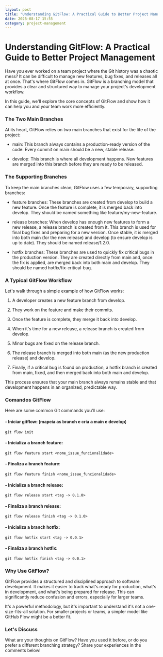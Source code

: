 ```yaml
---
layout: post
title: "Understanding GitFlow: A Practical Guide to Better Project Management"
date: 2025-08-17 15:55
category: project-management
---
```


# Understanding GitFlow: A Practical Guide to Better Project Management
Have you ever worked on a team project where the Git history was a chaotic mess? It can be difficult to manage new features, bug fixes, and releases all at once. That's where GitFlow comes in. GitFlow is a branching model that provides a clear and structured way to manage your project's development workflow.

In this guide, we'll explore the core concepts of GitFlow and show how it can help you and your team work more efficiently.

### The Two Main Branches  
At its heart, GitFlow relies on two main branches that exist for the life of the project:

- main: This branch always contains a production-ready version of the code. Every commit on main should be a new, stable release.

- develop: This branch is where all development happens. New features are merged into this branch before they are ready to be released.

### The Supporting Branches
To keep the main branches clean, GitFlow uses a few temporary, supporting branches:

- feature branches: These branches are created from develop to build a new feature. Once the feature is complete, it is merged back into develop. They should be named something like feature/my-new-feature.

- release branches: When develop has enough new features to form a new release, a release branch is created from it. This branch is used for final bug fixes and preparing for a new version. Once stable, it is merged into both main (for the new release) and develop (to ensure develop is up to date). They should be named release/1.2.0.

- hotfix branches: These branches are used to quickly fix critical bugs in the production version. They are created directly from main and, once the fix is applied, are merged back into both main and develop. They should be named hotfix/fix-critical-bug.

### A Typical GitFlow Workflow
Let's walk through a simple example of how GitFlow works:

1. A developer creates a new feature branch from develop.

2. They work on the feature and make their commits.

3. Once the feature is complete, they merge it back into develop.

4. When it's time for a new release, a release branch is created from develop.

5. Minor bugs are fixed on the release branch.

6. The release branch is merged into both main (as the new production release) and develop.

7. Finally, if a critical bug is found on production, a hotfix branch is created from main, fixed, and then merged back into both main and develop.

This process ensures that your main branch always remains stable and that development happens in an organized, predictable way.

### Comandos GitFlow
Here are some common Git commands you'll use:
#### - Iniciar gitflow: (mapeia as branch e cria a main e develop)  
    git flow init  
#### - Inicializa a branch feature:  
    git flow feature start <nome_issue_funcionalidade>  
#### - Finaliza a branch feature:  
    git flow feature finish <nome_issue_funcionalidade>  
#### - Inicializa a branch release:  
    git flow release start <tag -> 0.1.0>  
#### - Finaliza a branch release:  
    git flow release finish <tag -> 0.1.0>  
#### - Inicializa a branch hotfix:  
    git flow hotfix start <tag -> 0.0.1>  
#### - Finaliza a branch hotfix:  
    git flow hotfix finish <tag -> 0.0.1>  

### Why Use GitFlow?  
GitFlow provides a structured and disciplined approach to software development. It makes it easier to track what's ready for production, what's in development, and what's being prepared for release. This can significantly reduce confusion and errors, especially for larger teams.

It's a powerful methodology, but it's important to understand it's not a one-size-fits-all solution. For smaller projects or teams, a simpler model like GitHub Flow might be a better fit.

### Let's Discuss  
What are your thoughts on GitFlow? Have you used it before, or do you prefer a different branching strategy? Share your experiences in the comments below!
